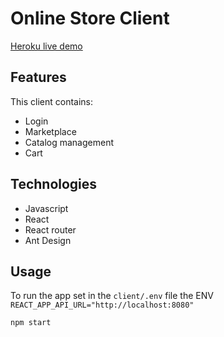 # Online Store Client

[Heroku live demo](https://bee-seller-react-client.herokuapp.com/)

## Features

This client contains:

- Login
- Marketplace
- Catalog management
- Cart

## Technologies

- Javascript
- React
- React router
- Ant Design

## Usage

To run the app set in the `client/.env` file the ENV `REACT_APP_API_URL="http://localhost:8080"`

```bash
npm start
```
